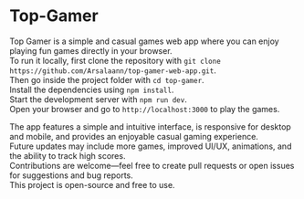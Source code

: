 # Top-Gamer

Top Gamer is a simple and casual games web app where you can enjoy playing fun games directly in your browser.  
To run it locally, first clone the repository with `git clone https://github.com/Arsalaann/top-gamer-web-app.git`.  
Then go inside the project folder with `cd top-gamer`.  
Install the dependencies using `npm install`.  
Start the development server with `npm run dev`.  
Open your browser and go to `http://localhost:3000` to play the games.  

The app features a simple and intuitive interface, is responsive for desktop and mobile, and provides an enjoyable casual gaming experience.  
Future updates may include more games, improved UI/UX, animations, and the ability to track high scores.  
Contributions are welcome—feel free to create pull requests or open issues for suggestions and bug reports.  
This project is open-source and free to use.

